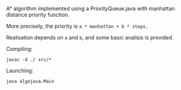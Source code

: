 A* algorithm implemented using a
PriorityQueue.java with manhattan distance
priority function. 

More precisely, the priority is
`a * manhattan + b * steps.`

Realisation depends on `a` and `b`,
and some basic analisis is provided.

Compiling:

`javac -d ./ src/*`

Launching:

`java algojava.Main`

